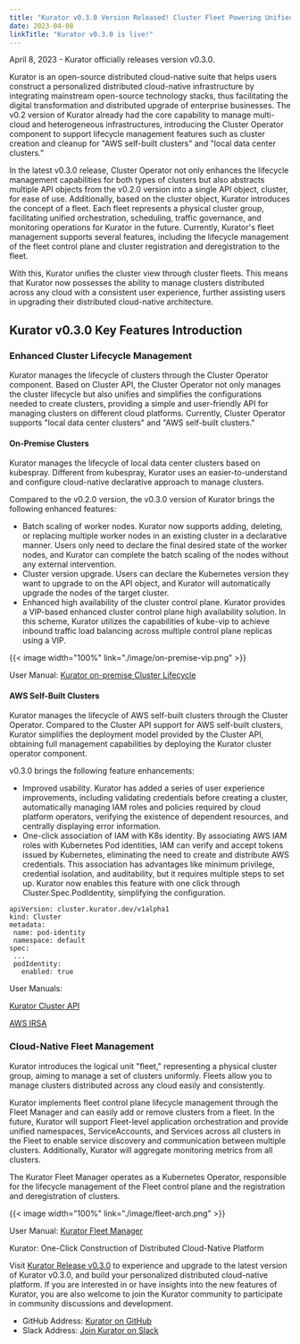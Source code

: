 ```yaml
---
title: "Kurator v0.3.0 Version Released! Cluster Fleet Powering Unified Management of Distributed Clouds"
date: 2023-04-08
linkTitle: "Kurator v0.3.0 is live!"
---
```


April 8, 2023 - Kurator officially releases version v0.3.0.

Kurator is an open-source distributed cloud-native suite that helps users construct a personalized distributed cloud-native infrastructure by integrating mainstream open-source technology stacks, thus facilitating the digital transformation and distributed upgrade of enterprise businesses. The v0.2 version of Kurator already had the core capability to manage multi-cloud and heterogeneous infrastructures, introducing the Cluster Operator component to support lifecycle management features such as cluster creation and cleanup for "AWS self-built clusters" and "local data center clusters."

In the latest v0.3.0 release, Cluster Operator not only enhances the lifecycle management capabilities for both types of clusters but also abstracts multiple API objects from the v0.2.0 version into a single API object, cluster, for ease of use. Additionally, based on the cluster object, Kurator introduces the concept of a fleet. Each fleet represents a physical cluster group, facilitating unified orchestration, scheduling, traffic governance, and monitoring operations for Kurator in the future. Currently, Kurator's fleet management supports several features, including the lifecycle management of the fleet control plane and cluster registration and deregistration to the fleet.

With this, Kurator unifies the cluster view through cluster fleets. This means that Kurator now possesses the ability to manage clusters distributed across any cloud with a consistent user experience, further assisting users in upgrading their distributed cloud-native architecture.

## Kurator v0.3.0 Key Features Introduction

### Enhanced Cluster Lifecycle Management

Kurator manages the lifecycle of clusters through the Cluster Operator component. Based on Cluster API, the Cluster Operator not only manages the cluster lifecycle but also unifies and simplifies the configurations needed to create clusters, providing a simple and user-friendly API for managing clusters on different cloud platforms. Currently, Cluster Operator supports "local data center clusters" and "AWS self-built clusters."

#### On-Premise Clusters

Kurator manages the lifecycle of local data center clusters based on kubespray. Different from kubespray, Kurator uses an easier-to-understand and configure cloud-native declarative approach to manage clusters.

Compared to the v0.2.0 version, the v0.3.0 version of Kurator brings the following enhanced features:

- Batch scaling of worker nodes. Kurator now supports adding, deleting, or replacing multiple worker nodes in an existing cluster in a declarative manner. Users only need to declare the final desired state of the worker nodes, and Kurator can complete the batch scaling of the nodes without any external intervention.
- Cluster version upgrade. Users can declare the Kubernetes version they want to upgrade to on the API object, and Kurator will automatically upgrade the nodes of the target cluster.
- Enhanced high availability of the cluster control plane. Kurator provides a VIP-based enhanced cluster control plane high availability solution. In this scheme, Kurator utilizes the capabilities of kube-vip to achieve inbound traffic load balancing across multiple control plane replicas using a VIP.

{{< image width="100%"
    link="./image/on-premise-vip.png"
    >}}

  User Manual: [Kurator on-premise Cluster Lifecycle](https://kurator.dev/docs/cluster-operator/on-premise-cluster-lifecycle/)

#### AWS Self-Built Clusters

Kurator manages the lifecycle of AWS self-built clusters through the Cluster Operator. Compared to the Cluster API support for AWS self-built clusters, Kurator simplifies the deployment model provided by the Cluster API, obtaining full management capabilities by deploying the Kurator cluster operator component.

v0.3.0 brings the following feature enhancements:

- Improved usability. Kurator has added a series of user experience improvements, including validating credentials before creating a cluster, automatically managing IAM roles and policies required by cloud platform operators, verifying the existence of dependent resources, and centrally displaying error information.
- One-click association of IAM with K8s identity. By associating AWS IAM roles with Kubernetes Pod identities, IAM can verify and accept tokens issued by Kubernetes, eliminating the need to create and distribute AWS credentials. This association has advantages like minimum privilege, credential isolation, and auditability, but it requires multiple steps to set up. Kurator now enables this feature with one click through Cluster.Spec.PodIdentity, simplifying the configuration.

```console
apiVersion: cluster.kurator.dev/v1alpha1
kind: Cluster
metadata:
 name: pod-identity
 namespace: default
spec:
 ...
 podIdentity:
   enabled: true
```

User Manuals:

[Kurator Cluster API](https://kurator.dev/docs/cluster-operator/kurator-cluster-api/)

[AWS IRSA](https://kurator.dev/docs/cluster-operator/aws-irsa/)

### Cloud-Native Fleet Management

Kurator introduces the logical unit "fleet," representing a physical cluster group, aiming to manage a set of clusters uniformly. Fleets allow you to manage clusters distributed across any cloud easily and consistently.

Kurator implements fleet control plane lifecycle management through the Fleet Manager and can easily add or remove clusters from a fleet. In the future, Kurator will support Fleet-level application orchestration and provide unified namespaces, ServiceAccounts, and Services across all clusters in the Fleet to enable service discovery and communication between multiple clusters. Additionally, Kurator will aggregate monitoring metrics from all clusters.

The Kurator Fleet Manager operates as a Kubernetes Operator, responsible for the lifecycle management of the Fleet control plane and the registration and deregistration of clusters.

{{< image width="100%"
    link="./image/fleet-arch.png"
    >}}

User Manual: [Kurator Fleet Manager](https://kurator.dev/docs/fleet-manager/)

Kurator: One-Click Construction of Distributed Cloud-Native Platform

Visit [Kurator Release v0.3.0](https://github.com/kurator-dev/kurator/releases/tag/v0.3.0) to experience and upgrade to the latest version of Kurator v0.3.0, and build your personalized distributed cloud-native platform. If you are interested in or have insights into the new features of Kurator, you are also welcome to join the Kurator community to participate in community discussions and development.

- GitHub Address: [Kurator on GitHub](https://github.com/kurator-dev/kurator)
- Slack Address: [Join Kurator on Slack](https://join.slack.com/t/kurator-hq/shared_invite/zt-1sowqzfnl-Vu1AhxgAjSr1XnaFoogq0A)
